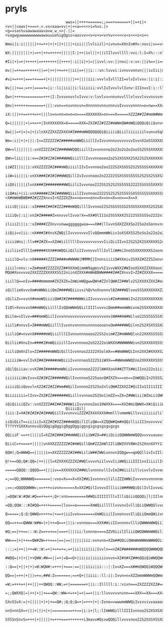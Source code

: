 # pryls

                               wws=||++++======;;===+======+||=+i|+<v<||vaav|+===+.<.vs<aaa=vv|+|<<a=<<<>i=%vs.|><g=vsas%vaawawaaavavw_w_<>|.||=<vagwguwwwwwwwwwawauuua%igQgss<aasvv<<v<v<v<v<%v<<<<<v<s<<<s<s<<
                               Wmoi|i:i||||||++=++|+|+||+||||+iii|||lvliiil|+ivnvn=XXnIn#Xv:novi|v==vvvnv|ilXX:ii3V==nvv==ZX==m##XXX#QQWwXn=vl:vvv=#mvXm#m#mBW#ZZZZZZZSnvvl>==XX======nno==nnn==onnvnnnnnnnn==vn
                               WX:||||||||+|=++|++=+++++|||||I:|++|ivl||+||ilIlvvvllll:vvi:l:I=X%:::nl|:>||:vvIvI=v}ivIvnv:|v=X2==nnn=#XXZmZ=viillv=ZiX#mmmWmWm###ZZZXSvvvl>X========nnvnnnvvnnnvvIvvvnvvvnnn=vn
                               #Ii|+|=+|+++++|=+++++++||++++|:i||i|+|=||ivvl:vv:||nnv|:v:vv:||i%=>|i==>%n|||:||:vv||llvi|||:vvnvn==v:==vn=Z#XvvvvIvvnWv#mmmmWWm#ZZZZZZSnvIl>=XXXX=X==nnn=onnnnn=nvvvv=nnvvnnnnnn
                               mv||=++==++++++||=+|++|++=++||ii|=+|||i:::vn:lvvvi:ivnvvvnnvn|||ivIii|n=|vvi|iiili:iivII::::Ivlvv:nvlvvi:v=X=XZXww=nv=VvX#mWmWmm##Z#ZZXSnvvl>XXX=XX==ovonn=nnnvnonvvvnnonvnnn==no
                               #vi+=+++|===++===+|+|||||||||||++||||iii:vvvlvIvlllII=vlvIvlvvv:|i:i|:i:v:::vIi|ll:Ivvnvnnvnno=nnvvvI:lvIv==#ZZ#W##X==WnXmmmmWmW#Z#ZZZZSnvIl>XXXXX=X==nono=nnnno=nvvvno=nvnvooono
                               Wv|||+==;=++|====+=|i::li|iii||i:liiiiii:vvlIvIvvvlvlIvnv:IIInvvI:i::lll:IvlIvvnnnv=Z#Zwmm##mmmmZX==nnvvvnnno=XZX=onno=dIX##WmW##Z#ZZZZSnvvlQX=X=XX====noo==nnn==nvvnnnonvvno=o==
                               Qw>|++++=========+++|I:IvvvvnvvlvIvvv:v:lvvlvv=nnvnvvlllvlvvvlvvvnvvvnvvvvvnnno==wXWQQillvIvvvIliW#XZXXXZZXZ##ZXnvvvnnv=QXZmmWmm##ZZ#ZXXvvIl>XXXXXX=X==o=o=onnn==nvnnn==nnn====n=
                               Qmv|++++++=======+|||:vvn==nvvnnvvn=XnnnnnvnnvnnnvvIvvvvvnnnn=o=nw==XX=XXXXwmZmmiiQvvooooo2S2SS2ov%m#ZXZXZ##mmZX=nnnnn=ZQnX#mWWm##Z#XZZSnvvlQX=XXX=X===noo==nn===nnvvn=nnvno=====
                               iX:|||++==+++=++|||lv=n=nn=n=n=n====XXXXXXX=nn===X=====XZZZ##ZZ#mmW#Wmmi%iQlivvuoooXSSXXXXXXSS2XSXSoaQm#XXXZm##ZX=======QomZ#mBm#Z#ZZZZSnvvl>XXXXXX=X==n====nno=oonvn==oonno=====
                               Q=i||||||+|=+=++|InXXXXXXX=X=====XXX=ZXZ#ZZ#ZZZ#mWWmQW#mWQiQQQiQiiQvnvvooSXwXXXXXXZXXXXXXXXXXSSSSSSXooviQW|Wmmm#X===on=ZM13#mWWm##Z#ZZZSnvvl>XZZZXXX===o====ooo===nvno==onn==X===
                               Qwi||=+|=|=|+|ilnXXZZXXZZXXXX#Z###mWWQQQQQQiQiiiiiQiiiliiiiiiilvunvoSqXZ#ZZZZZZXXXXXXXXXXXXSSSSSSSSSXXSnviWWmmm#X=====XmvumZmWmm#Z#ZZ#XXnvvlQZX#XZXX====o===n=====nnno===nv==X=X=
                               Wm=:i||+|+|||:I==ZZZZZZ#Z#####mmWWQiiillIvIvvvnnnvvvvvvvvIvvnX2oSSXXXXXXXZXZZZXZXXXXXXXXXXSXXSSS2SSS2X22nviWZX====on===VvXmmmmWm###Z#ZZSnvvlQXXZZZZXX===o===noo===nno====no==XX==
                               QW=vl|||||||:vnXZZZZZ#ZZ###WWWQQQiiillIvvvnnnno2o22o2o2o2ooSS2SSSXXXXXXXXXXXZZXZZZZXZXXXXXXSSSSSSSS2XS2SonvQmmX====X===qQo##BWWm##Z#ZZZSnvvIQXZZZZZXX========o====vnn==X=nn==XX==
                               QWn=lii|||i:v==Z#Z#ZZ#Z###WWWQiiilllIvvvnnoooo2o2S2XSSXX2SX22S2SXXXXXXXXXXZZZXZXZXXXXXXXXXXSSS2SSSSSS2So2nvviWmZnn=Xnn=HISZmWWBm##Z#ZZZSnvvIQZZZZZZX========no===ovnn====nn======
                               iiWZI||i||i:vXXZZZZZ#Z###mWQiiiilIIvIvvnnoo2oo222S2XSSSS2S2SSSSSXXXXXXXXXXZZZZXZZZXZXXXXXXSSSSSSSSS2SS2SoonlW#X==vvvvno3{qwmmmWm###Z#ZZXnvvvQZZZZZXXX===n===no====nnn=no=nno=====
                               iiW=ii|||i:vnXX###Z#Z#Z##WWQQillIvIvvvnooo2o22222SSXSSSSSSSS2S2SS2SSXSXSXXZXZXZXXXXXXXXXXXSSSSSSSSSSS2XS2onsQWXX=nnnnvnXQnXWmWWm##Z#ZZZXnvvIQZZZZZZX========o===X=onn===onn=XXX==
                               iiQXi||||ilvnX###Z########WWQiiliIvvvnoo222SS2S2S2SSSSSS2222SSSSSSXXXSSXXXZZZZZZZXXXXXXSXS2XS2XSSS2SSSSS2onIQmZ===non=Quw#mmBWmm###Z#ZZXnvvv>ZZZZ#ZXX========o=X===nn===oo===Xo==
                               iiQ#a|+|ii:vnX#####ZZ#Z##WWWQiiilIIvvnnoo2222SS2S2S2SSSSSXSSSSSSSXXXSSXXXZ#ZZXXXXXXXXS22o2222SSS2SSSSSS2S2oviQ#X======<X#mWmWBWB##Z#ZZZXnvvI>XZZZXZX===o====on==X==n==X==n===X==X
                               iiiiQ||iii::vZ####Z##Z#ZZZ###mWQQilllIvvnoo22S2SSSSSSS2SSSSSXXXXS2S2SXXXZXX2S11111I11IIIII11nnoo22S22S2S222nlQWZX=o===mo#mmWmWWm###Z#ZZXnvvIQXZZZZXXX==========X==onn====no=X==X=
                               iiiiQv|:i|:vnZ#Z#####Z=nnvvvlIvvo!X==XX#OlI11o2SSSXXX2S222SSSSSSo2222n11i|WWWWWWWWQWWQiliiQQQQQiI1S2S2SS2Soo%im#ZX===mnmmmWmWWBm###Z#ZZXnvvv>XZZZZZX=X=o==X==o==X=ono====o======X
                               iliii2|||i::vZ####ZZXnvvvnwwggggggwaa===X##|llvvnSXXZZXXSo22So2oSonnvnvlivvvauuoooXSXSXXXXXXSoovviIvXSSSS222vQmmZXXZmQn##mBWmWWm###Z#ZZXnnvI>XZXZ#XX===o====o==X==ono=====n=====X
                               iiQii=v|ii::nX###Z#XnvXZWQilIvvvvvvvvIlvQQmmmWWiiv1oXSXXSS2SoSo2o22o2o22S22o222S2S222S22S2S2SXXSnoonn2SS2SSoniW##mmivo2#mWmWmWWm###Z#ZZXnvvI>ZZZ#ZXX==o======o==X==nn====n===X==X
                               iiiiiWni|:llv##Z#ZX==XZmWiilllllIvvvvvvvvvvvIiiQiiIIvn22S2S2X2SXXXXXS2ooonnoonooo22S2222o2o2222SSSS22XSSSS2SosQW#WvXooXZmBBBWWmm##Z#ZZZXnnvIQZ#XZXX=X========o==X=nnn=====n==X==X
                               iiiliivIlllIo#####XXX##mWQQiiQiliIIvvnvvvlllIvlliW#miInoSSXXXXXXXS2oonnnnn1vvvvInvvnn22oooo222S2SSXXXXXSSSS22niQWQoXXXXZWmWmWWWm#####ZZXnvvv>#ZZZXXZX=====X==n==X=nnn====o===X===
                               iiiilQ=vlv:nX#####XZZZZ####m#WWWW|MMMM{}InnnsiiiiQ#XXmiv2SXXZ#ZZZS2onvvlii>QQQWm#nm=msgIlI11o22SSXXXZXXXXSSSSnviinZXXSXZmWmWWmWm###ZZZZXnnvv>ZZZZXXX========o=====o=o=====n=X====
                               iiiil>nnv::=Zm#mm#ZZZZZXZZ##XXXmQimmW9qgmsv%I1vvvWXXZ#WInoXSXXZZXXXoonIiivvooiiQ1M?MQd#Xovvvvo2XXZZZZXXXXXSS22niinXZXXX#mWmBBWW####Z##ZXnvvI>ZZ#ZXXXX=====X=o===X=nno====nn======
                               iiillQ==nIv=####mmmmm#ZXZXZX=ZmWimWQgwwQWn#ZZnlQW#ZZ##Wlv2S2XXXXZXXZ#ouvIlvn2viii|ivnXSnonvn2XXXXXXZZXXXXXSSSSnlinXXZXX#WmWBWWmm###Z#XZSnnvIQ#ZXZZXX=====X========nnn==ono==X=X=X
                               iQillimXvvvXm#mWWWiiiQmZ####WQiiivsi%Qv%nXnonnvl0Z###WQlvooSSSXXXXXXXZ2nvIvvvnnvn12ooonoooSSSSSXXXXXZXXXXXSS2SollnXXXXZ#mBmWmWWm###Z#ZZS1I008ZZXZXXX========n===X=nnn===on===X==X
                               iQiliZ==vvnX#mmmWQiiiiQW#Z#Z####WWWiiIIvvvvvvvi#Zm#mWmWiIn22SSXXXXXXXXXXonvIvIIvvnno222S2XXSSSXXXZZZZZXXXXSSS2osivvn2XXmmWmWWWm####Z#ZZSlQm###ZZZXX===oo===ono===onnnoononn==X=XX
                               IiQl>XvnvvnX##mWWQiiilllIsQQmWWmQQiilIIIlvvvviQmm##mmmWWivno2SSXXXXXXXXZZXXXo2ooooo2oS22SSSSXXXZZZZZZZZXXXS2SSovllnXZ2X#WmBWmWBm##Z#ZXSnsvoo2#ZXXZXX==o====nn=====nvoo==nnn=====X
                               Qiilm=vIlvv=###mmWQiilIvvvnnvvvvvvvvvvvvvvvvvnviW###mW#Wilvo22SSSSSSSXXZZZZZXXXXXSSSSSSXXXXXZZZ#ZZZZZZXZXXS222oviIvS2oXmmmWmWWBm###ZX2nnIvXoEZXX=XXX==n=====no===nnnnn=noon==X=X=
                               iiili#nnvvI=Z###mWWQiilllIvvnnvnnnnnvnnnnoooonvQm####WWQilnn2S2XSXSSSXXZZZZZZXXXXSSXXXXXXZXZZZZZZZZZZZXXXS2S2S2vill1SnX#WmBWmWBm##Z#X2onvvXSC#ZXXXXX==n====on====onvn=ononn=====X
                               iiiliQ#=nvvnX#####mWQiiilllIIvnnvnnnoooo22SS2vim#ZZ#mWWWQlvn22XXXSSSSSXXZZZZXXXXXXXXXZZZ#Z#Z#ZZ#ZZ#ZZZXXXSS2S2onivvInoX#mBmWBWW####ZXSnniIX15#ZXXXX==nno===on=====vnnnnoonno=X=X=
                               Qiilii#XnvIn=####Z#mWQiiiillIvvvnnnoo2oS2222oiWXXX#WWWWWWivn2SXXXXXSSSSSSXXXXXXSXXXXZZZ#Z#Z#Z#ZZZZZZZZXXXS2S2S2vlilInnnBBmWmWBmm##Z#Xonnsnm12ZXXX==X=======nnn===nnvnnnnnnno=====
                               iiiliQmXnIlv=ZZ#####mWWQiQillIvvnnoo22222XSolmX==#WmWWWQiInn2XXZ#XXXXS2SSXS2o222SSXXXZZZZ#Z#Z#Z#ZZZZZXXXS2S2S22niiilvvXmWmmWmWW####ZX2oniI2c=ZX==XX===o====nnn==nnvvnnnnnnnn===o=
                               iiiiiiW=vvlIvXZ##Z#####mWQiiiIvvnnnooS222S1iWXX==#WWmmWWQIno2XXXXXXSSSSXXXSSSooooSSXXZZZ#Z#ZZZ#ZZZZZXXXXSS2S2X2vQiQiQvXmmmWmWWmm##Z#XSnnli|G=X==X=====o===nono==onnvnnnnnnn======
                               iQilQiiiav:vvXZ##Z#####mmWWiiIvvvnnooo2222lW#XXooX##ZTTX#WiI1no222o1iiiI3XXZX2oooo22XXXZZZZ#Z#ZZZZZZXXXSS2S2SSoviQiiQvXmBBmWmWmm##Z#ZZX2sZ==XXX=======nn===nnn===nvnvnnonnno=====
                               iiiiiiiiWvIvv=XZ#Z#ZZ#####WQilIvvnnooS22SoovQ#ZXZX===on==ZmWQQiIn2SSSS2SSXXZZXXSo22SSXXZZZZZZXZZZZXXXXXSSS2X2SoviQQQiiXmmBBBWWmm###ZZ#XSvvii#=X====X=nnn=nnnnn=onnvnn=onnnnn=====
                               iiiiiQiiQovvl=XZZ#ZZ#ZZ#mm#WQilIvnnno22S2So2nliQW#ZZXXZZ#QiIIo1II11IIII1So2SXXXXXXo22XXXXXXZXZZZZXXXXXXSSSSS2SoniQWQivXmWmWmWmW##ZZ#ZZX2vvIl#===X===nnn=n==nnn===vvvnnnnnnnn===o=
                               Qiiiiiiii=lIvv=ZXZ#ZZ######WQiillvvnnoo2S2So1|mZZ==ZX=Z#WWiii|WZmiiiQWQi|Ivvvn2XXXXXXSSXXXXZXZZZZXXXXXXSSS2SS2oliiQQilXmmmmWmWm#Z##ZZZZ2nvIl#X=X====onno==nnvn==onnvvnnnvnvo==o==
                               iQiQiiiiQZv::vnXZZZZ##Z##Z##WWiiIvvvnno2oo10WXXX====XXZ#miQWWX=X#iQiiiWWWQQilIvv1nSSXXXXXXZZZZZXXXXXXXXS2SS2221liQWWQIXmBBBmWmm##ZZ#ZZX2vvvi#========nn====nnno=onvnnnnnnnno==o==
                               QiiiiQil|(iii:I=X#Z#Z#Z#Z#Z##WQiilIvvvnvviZZZ#ZXXXXXXX#mmlllvmmmWillvviiiiiiililIIvvnXZZXZZXZXXZZXXXXSSSS2S22oviQW#mQvXmWWBWWBB#Z#ZZZZX2nvli#X=======nn====nnnnnnvvvvvnnvnnnnnnnn
                               iiQiQiiT==ii|iiI=XZZ#Z#XZZ###mWQQillIliQW==XZQQW#Qm#mQQilliiII1nvvvvvvIvvnonvvvlIllvvnXXXZZZZZXXXXXXSSSS2SooXllQW#XXXT""""~:"?T??YYYSXXXunnvsQiQQgigQggigQggQggiggsgigsgsgsgsgsgs
                               QQiiiF`==++||||iI=XZZ#Z###Z##mWWQiiliiW#ZX=##iiQiiiQQWWWmWQQQvvvvuauavs%i0iivvnlillIvII1XZZZXXZXXXXSSS2S22o21iQW#X==nnnnnvlivv||i+===WQ:#+"^""!!SSXX2Y1*!!!M!M!"!MM!M!!1nSoSoS2S2
                               QiiiC=+====+|||||vnXXXZZZZZZ#Z#mWQillQm#ZZZmWlIIliQWZVVV8Wn2S2XnnXXYY111QnammivvnvnnnvilXXZZXXXSSSSS2S2So2oIlWmmXonvvvvnvv:i||ii::::|||+|+|||li+Q++___Z==;:QQWQ====Q||+=Q!""!!*I1
                               QQH(;Q=WWWQ==|||||iv=XXZZZZZZ#Z##WiiliW##ZWWivnnvnIQQgw==qmQQllivIvIIliiiIvvn2SSSS2oXouodXZXXXSSSS2SSoSoonlim====nnvIll::lII:i||||||||++===+||||||=++|++++|+===;====+|+++++|==++.
                               @!+==QQ;Q#:QQ=|++|||l=XZXXXXZZZXZ#WQlvvvv%iilvvvIiiWWQiiiIII1vvIiiiilIvvvno2SS2SXXXZXXXXXXXXXS2SoXS2222oviQWXvvvlvIII:::::i:v:l:iii||||+=====||||+|===+++======;QQ===+||=+==+|++|
                               =====QQQQ::QQQQ==+|||iv==XXXXXXXZ##WilvnnnnvllIvImZ#WiiilillvivvlvIvvoo2222S22XXXXXXXXXXXXXXXS2S22o2SonliQZ1l:||||i:IIl::::iii:ll::i|+=+|=+====+|++++====++===++==;;==++|=+====|+
                               =;==QQ;WWWWWQ=======|:vvo=X===X=XXZ#WiIvvnnvvililiZZZmWWiIvvvvnvvnnnnoo2o22S2XSSXSSXXXSXSXXXX222222SnnvvlWe:|i||||:l::::li||||i:lI::i||+======|||||||===Q;=++==+==WQQ=|+|++=;WQ;=
                               ;==;=QQQQQWWW=;==+++=ivvn======X=XXZ#QilIvvvvIllliiiW##WWQiQilIvlIvvvo2o2S2SSSSSSXSXXSSSSSSSS2S2222onnvvs#Xll|||||::l::::::i|||i:::iii|||=====+|||+|++|===;==++===;=;=+||+|=+=QQ=
                               ;=QQW:W:#QW:#Q==++=++;Q+:vnn========X#WQiIIIIIlllvIlliQiiiQQQQi|l|IIlno2S2SS2SSSSSSSSSSS2SSSo222o2oonvvnn>lnc|||||::i|ii||iii|i||||||||||||+|=+++|+|+|+++==WQ====Q;;=+|i||++++==Q
                               =QQ;QQW:::#Z#QQ=++++=====|lvv==o======XmWQiilllllvvvnvIvlliQiiQWWQQlvvoS2SSSSSSXXXXXSSSSXSSo22oo2onvvnnnos#Zci||||iiii|||i||||i|+=Q;===Q#ZW;==|||=+++++|++=QQ#Q==+=+||i|+==+=+|++
                               Q=====;Q:Q:QWWQ=++++=|+==+|iiIvvn=======XmWQiiilIvnonvvvIliQiiQmmQWiivn2SSSSSSSSSXSSS2S222o2So2onvvnnoooon>:=>|||:lvl:i:||i|+|||||+;W;=QQW:WWW#Q+|+|++|+|+==Q:W;==||||||+====+++|
                               QQ==++==QWWW:W#W=|+|++=Q==+|||i:vvnnoo===XXX#WiiIIvnnnnvllliQWWWmWWQiiInoo22222SS222oonnoo2oonnvvnno2222onioei+||i|i|:lII:i|ii||i|||;W:WQQWWWWQQ:=+||+++=+++=##WQ=++|||++==Q=+|+|
                               WQ;==|++==:::W:Z==+=+==|===+||||ii:lvnnno====ZZVOiiilIliiiQWQQWWmWWQilIlvnoooonnnonnvnvlvnnnnvvvn2222222ooil:||ii||||ii:IvIllvvvI::i+=QQQWW:WW:::##W=|+++=|==Q::Q=+||||++====|++|
                               WW===|+|++==QW#ZW=++===|==|==||||i|iii:vvnvnn=XZm##QQiiQWmWmWWWmWWWQQiiiilIvvIlvvvlIIQQiiIvnvno2222S2S2221Cvn||::|||i||+++||iiii||++|===;QQQ;==:WZ::;==|=+=++=W#ZQ=+||++==Q;=+|++
                               :::;=|++||++=W::W:=+|+=+=+=;=+|ii|iii|ii|Ivvln==nZ#Z#W#####mWQQQQWWWQQQWQiiiiiliiiiiiiQWmvvn222222S2S222eCll||i||||||||||||+==;Q:==|=++====Q;==++=Q:ZQ===|+++==W:QQ=||=+=====|=++
                               #WQQ=|+|+||++QWW:#W==||=+|=Q==Q+|ii|ii|iiiiiivvvn=XZ#X#XZ##mQQiQiWWQQW#mWQQiQiiiliQiWmWmio2S22S2SS2SoSo1Ei:i||||||||||||||++=QQQ;===+|+|=======++|+=;#==QQ+=+++=Q#:=++++===;=++|+
                               ::Q==|+||+|+|=W:WQW#:=+++|+===:==|||iiii|ii:::|:Iv=XZ===X##mQWQQiWQQQWmmmWWWQQQQWWWm###Qv2S2SSSSS2S22S}X:l}||||+||||||||++++==QQQ===+++==++=====++++|===Q#==+|++=Z:Q=||=+====++++
                               QQ==|=++|+|||=+=;##W:Z=======;==+Q+||iiii::ll:i|:Ivvn=n=XZZmmmWWWmQQWmm#Z#Z####Z#ZZ#X#vuS2SXSSSSSS2Se@1|ii|||+|||||ili|+||+======Q===||++|=+++==+|=|+|+|=#S:==++==#:=+++========+
                               =W;=+++=+|++|||++QWQQ::WW;=+|=======+||i::Illlll:i::vivn===ZXZZZZXZZ#====X#####Z##mmvn2XXXSSSSS2S2S1Evvn}||||+|+||iI:|+|=++++===QQQ===+|+++++++++++=++++==XX#=+++=;:;+++====;===+
                               =;;QWXXQ|=|++|+||+===QW::WW=+=++|=+|==+||i:llvvvvvvnvnn===XXX==XX===XX==nX==m%svavuXSSXXSSSSS2SS21iXvv:|+||=+||++||:i++++|=+++=======+|+|+++++++++++++||+==WZ:==+==;==+++=======+
                               SXvSSvX:=|+|||||+|+|+==Q#;;Q;Q;Q=+|=+++|+|:Ivno==wwwmmWWQiIvsvvivvaaaouuaaauoXS2SXXSXSXSSSSS2XSo}8Xnv}++===+|||+=||i|=|+|=++|++========+++|+|+=+++++++++|++=WS#;==+==+++====;;===
                               nnSnnnSX=+|||+|||+|+|=========++==|i:i+|l;:lImWWQilllIIIIvnnoo2S2XSXSXXXXXSXXXXXXSSXSSSSS2X2X21lEnnI||+=++|||i+=+|i||+|=++|=+|=+=======++|=+=++++++=++++++|=;:##Q====+++======;==
                               SSSSnSnvS=+++|+|||||+=+++===+++++++i3mavv#QsvwQQQillvvvvnoo22S2SSSXSSXXXXXXSXXSSSXSSSXSSSXSS2iWXe1+++====++||i==|||i+++++==+|=+=====Q==++|++|=++|=++==++++++==:ZZQ===++|======;==
